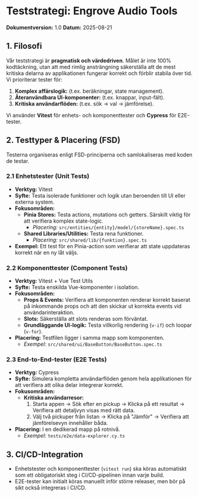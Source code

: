 # Teststrategi: Engrove Audio Tools

**Dokumentversion:** 1.0
**Datum:** 2025-08-21

## 1. Filosofi

Vår teststrategi är **pragmatisk och värdedriven**. Målet är inte 100% kodtäckning, utan att med rimlig ansträngning säkerställa att de mest kritiska delarna av applikationen fungerar korrekt och förblir stabila över tid. Vi prioriterar tester för:

1.  **Komplex affärslogik:** (t.ex. beräkningar, state management).
2.  **Återanvändbara UI-komponenter:** (t.ex. knappar, input-fält).
3.  **Kritiska användarflöden:** (t.ex. sök -> val -> jämförelse).

Vi använder **Vitest** för enhets- och komponenttester och **Cypress** för E2E-tester.

## 2. Testtyper & Placering (FSD)

Testerna organiseras enligt FSD-principerna och samlokaliseras med koden de testar.

### **2.1 Enhetstester (Unit Tests)**
*   **Verktyg:** Vitest
*   **Syfte:** Testa isolerade funktioner och logik utan beroenden till UI eller externa system.
*   **Fokusområden:**
    *   **Pinia Stores:** Testa actions, mutations och getters. Särskilt viktig för att verifiera komplex state-logic.
        *   *Placering:* `src/entities/{entity}/model/{storeName}.spec.ts`
    *   **Shared Libraries/Utilities:** Testa rena funktioner.
        *   *Placering:* `src/shared/lib/{funktion}.spec.ts`
*   **Exempel:** Ett test för en Pinia-action som verifierar att state uppdateras korrekt när en ny låt väljs.

### **2.2 Komponenttester (Component Tests)**
*   **Verktyg:** Vitest + Vue Test Utils
*   **Syfte:** Testa enskilda Vue-komponenter i isolation.
*   **Fokusområden:**
    *   **Props & Events:** Verifiera att komponenten renderar korrekt baserat på inkommande props och att den skickar ut korrekta events vid användarinteraktion.
    *   **Slots:** Säkerställa att slots renderas som förväntat.
    *   **Grundläggande UI-logik:** Testa villkorlig rendering (`v-if`) och loopar (`v-for`).
*   **Placering:** Testfilen ligger i samma mapp som komponenten.
    *   *Exempel:* `src/shared/ui/BaseButton/BaseButton.spec.ts`

### **2.3 End-to-End-tester (E2E Tests)**
*   **Verktyg:** Cypress
*   **Syfte:** Simulera kompletta användarflöden genom hela applikationen för att verifiera att olika delar integrerar korrekt.
*   **Fokusområden:**
    *   **Kritiska användarresor:**
        1.  Starta appen -> Sök efter en pickup -> Klicka på ett resultat -> Verifiera att detaljvyn visas med rätt data.
        2.  Välj två pickuper från listan -> Klicka på "Jämför" -> Verifiera att jämförelsevyn innehåller båda.
*   **Placering:** I en dedikerad mapp på rotnivå.
    *   *Exempel:* `tests/e2e/data-explorer.cy.ts`

## 3. CI/CD-Integration

*   Enhetstester och komponenttester (`vitest run`) ska köras automatiskt som ett obligatoriskt steg i CI/CD-pipelinen innan varje build.
*   E2E-tester kan initialt köras manuellt inför större releaser, men bör på sikt också integreras i CI/CD.
